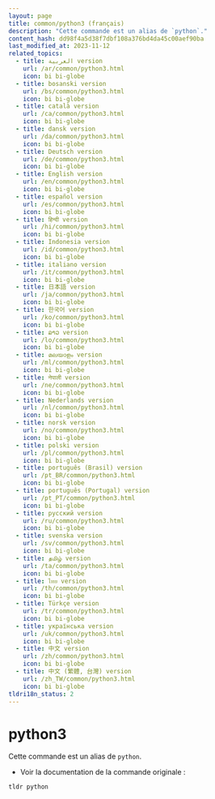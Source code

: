 ```yaml
---
layout: page
title: common/python3 (français)
description: "Cette commande est un alias de `python`."
content_hash: dd98f4a5d38f7dbf108a376bd4da45c00aef90ba
last_modified_at: 2023-11-12
related_topics:
  - title: العربية version
    url: /ar/common/python3.html
    icon: bi bi-globe
  - title: bosanski version
    url: /bs/common/python3.html
    icon: bi bi-globe
  - title: català version
    url: /ca/common/python3.html
    icon: bi bi-globe
  - title: dansk version
    url: /da/common/python3.html
    icon: bi bi-globe
  - title: Deutsch version
    url: /de/common/python3.html
    icon: bi bi-globe
  - title: English version
    url: /en/common/python3.html
    icon: bi bi-globe
  - title: español version
    url: /es/common/python3.html
    icon: bi bi-globe
  - title: हिन्दी version
    url: /hi/common/python3.html
    icon: bi bi-globe
  - title: Indonesia version
    url: /id/common/python3.html
    icon: bi bi-globe
  - title: italiano version
    url: /it/common/python3.html
    icon: bi bi-globe
  - title: 日本語 version
    url: /ja/common/python3.html
    icon: bi bi-globe
  - title: 한국어 version
    url: /ko/common/python3.html
    icon: bi bi-globe
  - title: ລາວ version
    url: /lo/common/python3.html
    icon: bi bi-globe
  - title: മലയാളം version
    url: /ml/common/python3.html
    icon: bi bi-globe
  - title: नेपाली version
    url: /ne/common/python3.html
    icon: bi bi-globe
  - title: Nederlands version
    url: /nl/common/python3.html
    icon: bi bi-globe
  - title: norsk version
    url: /no/common/python3.html
    icon: bi bi-globe
  - title: polski version
    url: /pl/common/python3.html
    icon: bi bi-globe
  - title: português (Brasil) version
    url: /pt_BR/common/python3.html
    icon: bi bi-globe
  - title: português (Portugal) version
    url: /pt_PT/common/python3.html
    icon: bi bi-globe
  - title: русский version
    url: /ru/common/python3.html
    icon: bi bi-globe
  - title: svenska version
    url: /sv/common/python3.html
    icon: bi bi-globe
  - title: தமிழ் version
    url: /ta/common/python3.html
    icon: bi bi-globe
  - title: ไทย version
    url: /th/common/python3.html
    icon: bi bi-globe
  - title: Türkçe version
    url: /tr/common/python3.html
    icon: bi bi-globe
  - title: українська version
    url: /uk/common/python3.html
    icon: bi bi-globe
  - title: 中文 version
    url: /zh/common/python3.html
    icon: bi bi-globe
  - title: 中文 (繁體, 台灣) version
    url: /zh_TW/common/python3.html
    icon: bi bi-globe
tldri18n_status: 2
---
```

# python3

Cette commande est un alias de `python`.

- Voir la documentation de la commande originale :

`tldr python`
